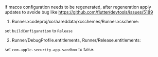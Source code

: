 <!--
Copyright 2025 The Flutter Authors
Use of this source code is governed by a BSD-style license that can be
found in the LICENSE file or at https://developers.google.com/open-source/licenses/bsd.
-->
If macos configuration needs to be regenerated, after regeneration
apply updates to avoide bug like
https://github.com/flutter/devtools/issues/5189

1. Runner.xcodeproj/xcshareddata/xcschemes/Runner.xcscheme:

set `buildConfiguration` to `Release`

2. Runner/DebugProfile.entitlements,
Runner/Release.entitlements:

set `com.apple.security.app-sandbox` to false.
